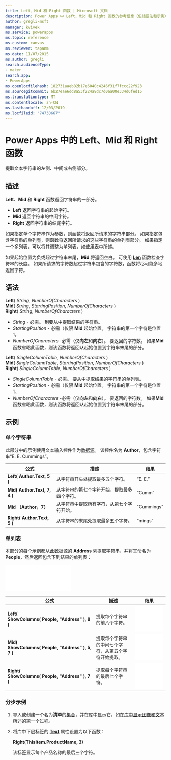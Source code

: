 ```yaml
---
title: Left、Mid 和 Right 函数 | Microsoft 文档
description: Power Apps 中 Left、Mid 和 Right 函数的参考信息（包括语法和示例）
author: gregli-msft
manager: kvivek
ms.service: powerapps
ms.topic: reference
ms.custom: canvas
ms.reviewer: tapanm
ms.date: 11/07/2015
ms.author: gregli
search.audienceType:
- maker
search.app:
- PowerApps
ms.openlocfilehash: 182731aaeb82b17e6040c4246f31f7fccc22f923
ms.sourcegitcommit: 6b27eae6dd8a53f224a8dc7d0aa00e334d6fed15
ms.translationtype: MT
ms.contentlocale: zh-CN
ms.lasthandoff: 12/03/2019
ms.locfileid: "74730667"
---
```

# <a name="left-mid-and-right-functions-in-power-apps"></a>Power Apps 中的 Left、Mid 和 Right 函数
提取文本字符串的左侧、中间或右侧部分。

## <a name="description"></a>描述
**Left**、**Mid** 和 **Right** 函数返回字符串的一部分。

* **Left** 返回字符串的起始字符。
* **Mid** 返回字符串的中间字符。
* **Right** 返回字符串的结尾字符。

如果指定单个字符串作为参数，则函数将返回所请求的字符串部分。 如果指定包含字符串的单列[表](../working-with-tables.md)，则函数将返回所请求的这些字符串的单列表部分。 如果指定一个多列表，可以将其调整为单列表，如[使用表](../working-with-tables.md)中所述。

如果起始位置为负或超过字符串末尾，**Mid** 将返回空白。  可使用 **[Len](function-len.md)** 函数检查字符串的长度。 如果所请求的字符数超过字符串包含的字符数，函数将尽可能多地返回字符。

## <a name="syntax"></a>语法
**Left**( *String*, *NumberOfCharacters* )<br>**Mid**( *String*, *StartingPosition*, *NumberOfCharacters* )<br>**Right**( *String*, *NumberOfCharacters* )

* *String* - 必需。 到要从中提取结果的字符串。
* *StartingPosition* - 必需（仅限 **Mid**  起始位置。  字符串的第一个字符是位置 1。
* *NumberOfCharacters* -必需（仅**向左**和**向右**）。  要返回的字符数。  如果**Mid**函数省略此函数，则该函数将返回从起始位置到字符串末尾的部分。

**Left**( *SingleColumnTable*, *NumberOfCharacters* )<br>**Mid**( *SingleColumnTable*, *StartingPosition*, *NumberOfCharacters* )<br>**Right**( *SingleColumnTable*, *NumberOfCharacters* )

* *SingleColumnTable* - 必需。 要从中提取结果的字符串的单列表。
* *StartingPosition* - 必需（仅限 **Mid**  起始位置。  字符串的第一个字符是位置 1。
* *NumberOfCharacters* -必需（仅**向左**和**向右**）。  要返回的字符数。  如果**Mid**函数省略此函数，则该函数将返回从起始位置到字符串末尾的部分。

## <a name="examples"></a>示例
### <a name="single-string"></a>单个字符串
此部分中的示例使用文本输入控件作为[数据源](../working-with-data-sources.md)。 该控件名为 **Author**，包含字符串“E. E. Cummings”。

| 公式 | 描述 | 结果 |
| --- | --- | --- |
| **Left( Author.Text, 5 )** |从字符串开头处提取最多五个字符。 |“E. E.” |
| **Mid( Author.Text, 7, 4 )** |从字符串的第七个字符开始，提取最多四个字符。 |“Cumm” |
| **Mid （Author，7）** |从字符串中提取所有字符，从第七个字符开始。 |"Cummings" |
| **Right( Author.Text, 5 )** |从字符串的末尾处提取最多五个字符。 |“mings” |

### <a name="single-column-table"></a>单列表
本部分的每个示例都从此数据源的 **Address** [列](../working-with-tables.md#columns)提取字符串，并将其命名为 **People**，然后返回包含下列结果的单列表：

![](media/function-left-mid-right/people-table.png)

| 公式 | 描述 | 结果 |
| --- | --- | --- |
| **Left( ShowColumns(&nbsp;People,&nbsp;"Address"&nbsp;), 8 )** |提取每个字符串的前八个字符。 |<style> img { max-width: none } </style> ![](media/function-left-mid-right/people-table-left.png) |
| **Mid( ShowColumns(&nbsp;People,&nbsp;"Address"&nbsp;), 5, 7 )** |提取每个字符串的中间七个字符，从第五个字符开始提取。 |![](media/function-left-mid-right/people-table-mid.png) |
| **Right( ShowColumns(&nbsp;People,&nbsp;"Address"&nbsp;), 7 )** |提取每个字符串的最后七个字符。 |![](media/function-left-mid-right/people-table-right.png) |

### <a name="step-by-step-example"></a>分步示例
1. 导入或创建一个名为**清单**的[集合](../working-with-data-sources.md#collections)，并在库中显示它，如[在库中显示图像和文本 ](../show-images-text-gallery-sort-filter.md)所述的第一个过程。
2. 将库中下层标签的 **[Text](../controls/properties-core.md)** 属性设置为以下函数：
   
    **Right(ThisItem.ProductName, 3)**
   
    该标签显示每个产品名称的最后三个字符。

